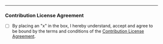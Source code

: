 <!-- write content here -->

---

### Contribution License Agreement

- [ ] By placing an "x" in the box, I hereby understand, accept and agree to be bound by the terms and conditions of the [Contribution License Agreement](https://dena.github.io/cla/).
